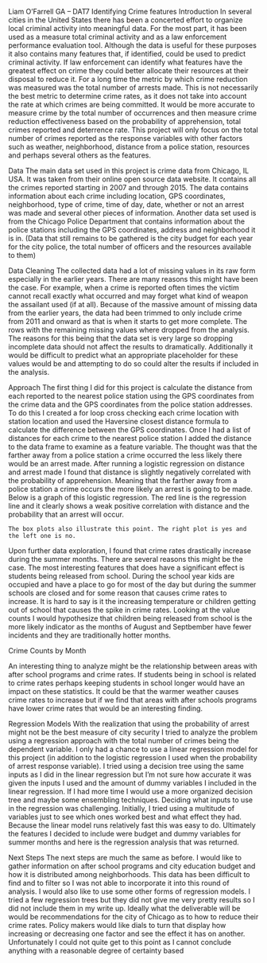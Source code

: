 Liam O’Farrell
GA – DAT7
Identifying Crime features
Introduction
In several cities in the United States there has been a concerted effort to organize local criminal activity into meaningful data. For the most part, it has been used as a measure total criminal activity and as a law enforcement performance evaluation tool.  Although the data is useful for these purposes it also contains many features that, if identified, could be used to predict criminal activity. If law enforcement can identify what features have the greatest effect on crime they could better allocate their resources at their disposal to reduce it. 
	For a long time the metric by which crime reduction was measured was the total number of arrests made. This is not necessarily the best metric to determine crime rates, as it does not take into account the rate at which crimes are being committed. It would be more accurate to measure crime by the total number of occurrences and then measure crime reduction effectiveness based on the probability of apprehension, total crimes reported and deterrence rate. This project will only focus on the total number of crimes reported as the response variables with other factors such as weather, neighborhood, distance from a police station, resources and perhaps several others as the features.

Data
	The main data set used in this project is crime data from Chicago, IL USA. It was taken from their online open source data website. It contains all the crimes reported starting in 2007 and through 2015. The data contains information about each crime including location, GPS coordinates, neighborhood, type of crime, time of day, date, whether or not an arrest was made and several other pieces of information. Another data set used is from the Chicago Police Department that contains information about the police stations including the GPS coordinates, address and neighborhood it is in. (Data that still remains to be gathered is the city budget for each year for the city police, the total number of officers and the resources available to them)

Data Cleaning
	The collected data had a lot of missing values in its raw form especially in the earlier years. There are many reasons this might have been the case. For example, when a crime is reported often times the victim cannot recall exactly what occurred and may forget what kind of weapon the assailant used (if at all). Because of the massive amount of missing data from the earlier years, the data had been trimmed to only include crime from 2011 and onward as that is when it starts to get more complete.
	The rows with the remaining missing values where dropped from the analysis. The reasons for this being that the data set is very large so dropping incomplete data should not affect the results to dramatically. Additionally it would be difficult to predict what an appropriate placeholder for these values would be and attempting to do so could alter the results if included in the analysis. 

Approach
	The first thing I did for this project is calculate the distance from each reported to the nearest police station using the GPS coordinates from the crime data and the GPS coordinates from the police station addresses. To do this I created a for loop cross checking each crime location with station location and used the Haversine closest distance formula to calculate the difference between the GPS coordinates. Once I had a list of distances for each crime to the nearest police station I added the distance to the data frame to examine as a feature variable. The thought was that the farther away from a police station a crime occurred the less likely there would be an arrest made. After running a logistic regression on distance and arrest made I found that distance is slightly negatively correlated with the probability of apprehension. Meaning that the farther away from a police station a crime occurs the more likely an arrest is going to be made. Below is a graph of this logistic regression. The red line is the regression line and it clearly shows a weak positive correlation with distance and the probability that an arrest will occur. 
 
	The box plots also illustrate this point. The right plot is yes and the left one is no.
 
Upon further data exploration, I found that crime rates drastically increase during the summer months. There are several reasons this might be the case. The most interesting features that does have a significant effect is students being released from school. During the school year kids are occupied and have a place to go for most of the day but during the summer schools are closed and for some reason that causes crime rates to increase. It is hard to say is it the increasing temperature or children getting out of school that causes the spike in crime rates. Looking at the value counts I would hypothesize that children being released from school is the more likely indicator as the months of August and Septbember have fewer incidents and they are traditionally hotter months.


Crime Counts by Month
 
An interesting thing to analyze might be the relationship between areas with after school programs and crime rates. If students being in school is related to crime rates perhaps keeping students in school longer would have an impact on these statistics. It could be that the warmer weather causes crime rates to increase but if we find that areas with after schools programs have lower crime rates that would be an interesting finding.

Regression Models
	With the realization that using the probability of arrest might not be the best measure of city security I tried to analyze the problem using a regression approach with the total number of crimes being the dependent variable. I only had a chance to use a linear regression model for this project (in addition to the logistic regression I used when the probability of arrest response variable). I tried using a decision tree using the same inputs as I did in the linear regression but I’m not sure how accurate it was given the inputs I used and the amount of dummy variables I included in the linear regression. If I had more time I would use a more organized decision tree and maybe some ensembling techniques.
Deciding what inputs to use in the regression was challenging. Initially, I tried using a multitude of variables just to see which ones worked best and what effect they had. Because the linear model runs relatively fast this was easy to do. Ultimately the features I decided to include were budget and dummy variables for summer months and here is the regression analysis that was returned.

 
Next Steps
	The next steps are much the same as before. I would like to gather information on after school programs and city education budget and how it is distributed among neighborhoods. This data has been difficult to find and to filter so I was not able to incorporate it into this round of analysis. I would also like to use some other forms of regression models. I tried a few regression trees but they did not give me very pretty results so I did not include them in my write up. Ideally what the deliverable will be would be recommendations for the city of Chicago as to how to reduce their crime rates. Policy makers would like dials to turn that display how increasing or decreasing one factor and see the effect it has on another. Unfortunately I could not quite get to this point as I cannot conclude anything with a reasonable degree of certainty based 



